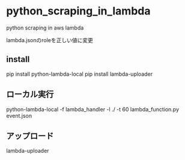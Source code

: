 # python_scraping_in_lambda
python scraping in aws lambda

lambda.jsonのroleを正しい値に変更

## install
pip install python-lambda-local
pip install lambda-uploader

## ローカル実行
python-lambda-local -f lambda_handler -l ./ -t 60 lambda_function.py event.json

## アップロード
lambda-uploader
